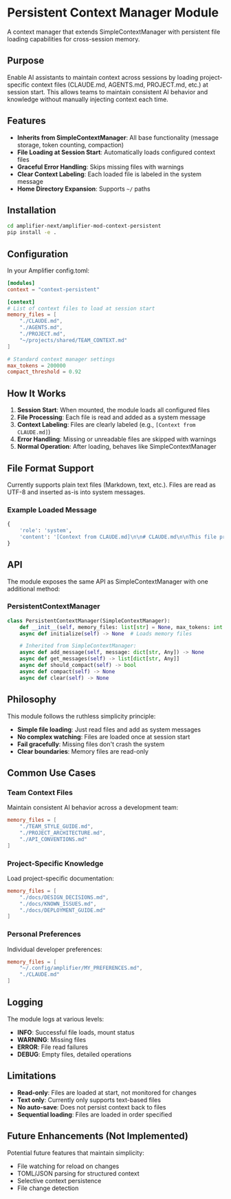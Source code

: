 # Persistent Context Manager Module

A context manager that extends SimpleContextManager with persistent file loading capabilities for cross-session memory.

## Purpose

Enable AI assistants to maintain context across sessions by loading project-specific context files (CLAUDE.md, AGENTS.md, PROJECT.md, etc.) at session start. This allows teams to maintain consistent AI behavior and knowledge without manually injecting context each time.

## Features

- **Inherits from SimpleContextManager**: All base functionality (message storage, token counting, compaction)
- **File Loading at Session Start**: Automatically loads configured context files
- **Graceful Error Handling**: Skips missing files with warnings
- **Clear Context Labeling**: Each loaded file is labeled in the system message
- **Home Directory Expansion**: Supports `~/` paths

## Installation

```bash
cd amplifier-next/amplifier-mod-context-persistent
pip install -e .
```

## Configuration

In your Amplifier config.toml:

```toml
[modules]
context = "context-persistent"

[context]
# List of context files to load at session start
memory_files = [
    "./CLAUDE.md",
    "./AGENTS.md",
    "./PROJECT.md",
    "~/projects/shared/TEAM_CONTEXT.md"
]

# Standard context manager settings
max_tokens = 200000
compact_threshold = 0.92
```

## How It Works

1. **Session Start**: When mounted, the module loads all configured files
2. **File Processing**: Each file is read and added as a system message
3. **Context Labeling**: Files are clearly labeled (e.g., `[Context from CLAUDE.md]`)
4. **Error Handling**: Missing or unreadable files are skipped with warnings
5. **Normal Operation**: After loading, behaves like SimpleContextManager

## File Format Support

Currently supports plain text files (Markdown, text, etc.). Files are read as UTF-8 and inserted as-is into system messages.

### Example Loaded Message

```python
{
    'role': 'system',
    'content': '[Context from CLAUDE.md]\n\n# CLAUDE.md\n\nThis file provides guidance...'
}
```

## API

The module exposes the same API as SimpleContextManager with one additional method:

### PersistentContextManager

```python
class PersistentContextManager(SimpleContextManager):
    def __init__(self, memory_files: list[str] = None, max_tokens: int = 200_000, compact_threshold: float = 0.92)
    async def initialize(self) -> None  # Loads memory files

    # Inherited from SimpleContextManager:
    async def add_message(self, message: dict[str, Any]) -> None
    async def get_messages(self) -> list[dict[str, Any]]
    async def should_compact(self) -> bool
    async def compact(self) -> None
    async def clear(self) -> None
```

## Philosophy

This module follows the ruthless simplicity principle:
- **Simple file loading**: Just read files and add as system messages
- **No complex watching**: Files are loaded once at session start
- **Fail gracefully**: Missing files don't crash the system
- **Clear boundaries**: Memory files are read-only

## Common Use Cases

### Team Context Files

Maintain consistent AI behavior across a development team:

```toml
memory_files = [
    "./TEAM_STYLE_GUIDE.md",
    "./PROJECT_ARCHITECTURE.md",
    "./API_CONVENTIONS.md"
]
```

### Project-Specific Knowledge

Load project-specific documentation:

```toml
memory_files = [
    "./docs/DESIGN_DECISIONS.md",
    "./docs/KNOWN_ISSUES.md",
    "./docs/DEPLOYMENT_GUIDE.md"
]
```

### Personal Preferences

Individual developer preferences:

```toml
memory_files = [
    "~/.config/amplifier/MY_PREFERENCES.md",
    "./CLAUDE.md"
]
```

## Logging

The module logs at various levels:
- **INFO**: Successful file loads, mount status
- **WARNING**: Missing files
- **ERROR**: File read failures
- **DEBUG**: Empty files, detailed operations

## Limitations

- **Read-only**: Files are loaded at start, not monitored for changes
- **Text only**: Currently only supports text-based files
- **No auto-save**: Does not persist context back to files
- **Sequential loading**: Files are loaded in order specified

## Future Enhancements (Not Implemented)

Potential future features that maintain simplicity:
- File watching for reload on changes
- TOML/JSON parsing for structured context
- Selective context persistence
- File change detection